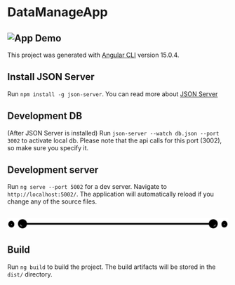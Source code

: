 # DataManageApp
## ![App Demo](src/assets/imgs/DataManageApp_Demo.gif) 

This project was generated with [Angular CLI](https://github.com/angular/angular-cli) version 15.0.4.
## Install JSON Server
Run `npm install -g json-server`. 
You can read more about [JSON Server](https://www.npmjs.com/package/json-server)
## Development DB
  (After JSON Server is installed)
  Run `json-server --watch db.json --port 3002` to activate local db. 
  Please note that the api calls for this port (3002), so make sure you specify it.


## Development server
Run `ng serve --port 5002` for a dev server. Navigate to `http://localhost:5002/`. 
    The application will automatically reload if you change any of the source files.

## ![separator](src/assets/imgs/line-separator.png) 

## Build

Run `ng build` to build the project. The build artifacts will be stored in the `dist/` directory.

<!-- 
## Running unit tests

Run `ng test` to execute the unit tests via [Karma](https://karma-runner.github.io).
-->
